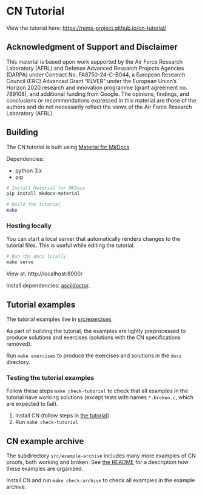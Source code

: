 # CN Tutorial

View the tutorial here: https://rems-project.github.io/cn-tutorial/


## Acknowledgment of Support and Disclaimer

This material is based upon work supported by the Air Force Research Laboratory
(AFRL) and Defense Advanced Research Projects Agencies (DARPA) under Contract
No. FA8750-24-C-B044, a European Research Council (ERC) Advanced Grant “ELVER”
under the European Union’s Horizon 2020 research and innovation programme
(grant agreement no. 789108), and additional funding from Google. The opinions,
findings, and conclusions or recommendations expressed in this material are
those of the authors and do not necessarily reflect the views of the Air Force
Research Laboratory (AFRL).

## Building

The CN tutorial is built using [Material for
MkDocs](https://squidfunk.github.io/mkdocs-material/).

Dependencies:
* python 3.x
* pip

```bash
# Install Material for MkDocs
pip install mkdocs-material

# Build the tutorial
make
```

### Hosting locally

You can start a local server that automatically renders changes to the tutorial
files.  This is useful while editing the tutorial.

```bash
# Run the docs locally
make serve
```

View at: http://localhost:8000/

Install dependencies: [asciidoctor](https://asciidoctor.org/).

## Tutorial examples

The tutorial examples live in [src/exercises](./src/exercises).

As part of building the tutorial, the examples are lightly preprocessed to
produce solutions and exercises (solutions with the CN specifications removed).

Run `make exercises` to produce the exercises and solutions in the `docs`
directory.

### Testing the tutorial examples

Follow these steps `make check-tutorial` to check that all examples in the tutorial have working solutions (except tests with names `*.broken.c`, which are expected to fail).

1. Install CN (follow steps in [the tutorial](https://rems-project.github.io/cn-tutorial/
))
2. Run `make check-tutorial`

## CN example archive 

The subdirectory `src/example-archive` includes many more examples of CN proofs, both working and broken. See [the README](./src/example-archive/README.md) for a description how these examples are organized. 

Install CN and run `make check-archive` to check all examples in the example archive. 
